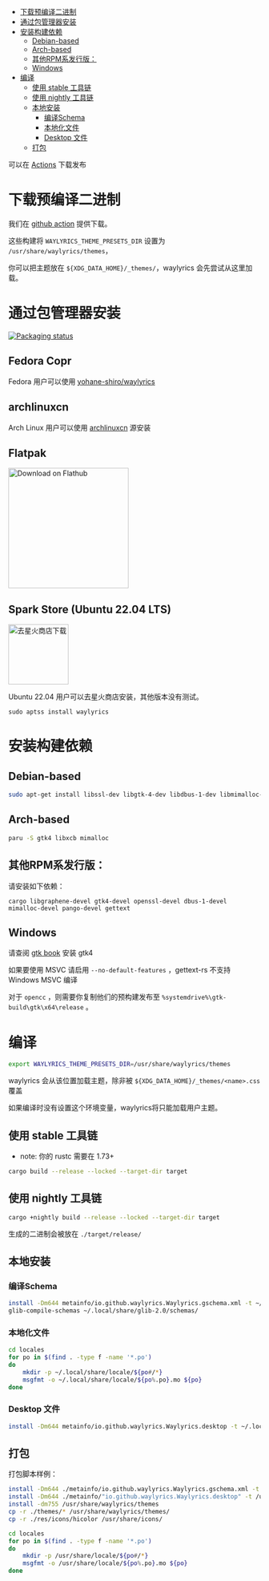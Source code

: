 
- [下载预编译二进制](#下载预编译二进制)
- [通过包管理器安装](#通过包管理器安装)
- [安装构建依赖](#安装构建依赖)
  - [Debian-based](#debian-based)
  - [Arch-based](#arch-based)
  - [其他RPM系发行版：](#其他rpm系发行版)
  - [Windows](#windows)
- [编译](#编译)
  - [使用 stable 工具链](#使用-stable-工具链)
  - [使用 nightly 工具链](#使用-nightly-工具链)
  - [本地安装](#本地安装)
    - [编译Schema](#编译schema)
    - [本地化文件](#本地化文件)
    - [Desktop 文件](#desktop-文件)
  - [打包](#打包)

可以在 [Actions](https://github.com/waylyrics/waylyrics/actions/workflows/smoketest.yml) 下载发布

# 下载预编译二进制

[builds]: https://github.com/waylyrics/waylyrics/actions/workflows/test.yml

我们在 [github action][builds] 提供下载。

这些构建将 `WAYLYRICS_THEME_PRESETS_DIR` 设置为 `/usr/share/waylyrics/themes`，

你可以把主题放在 `${XDG_DATA_HOME}/_themes/`，waylyrics 会先尝试从这里加载。

# 通过包管理器安装

[![Packaging status](https://repology.org/badge/vertical-allrepos/waylyrics.svg)](https://repology.org/project/waylyrics/versions)

## Fedora Copr

Fedora 用户可以使用 [yohane-shiro/waylyrics](https://copr.fedorainfracloud.org/coprs/yohane-shiro/waylyrics)

## archlinuxcn

Arch Linux 用户可以使用 [archlinuxcn](https://github.com/archlinuxcn/repo) 源安装

## Flatpak

<a href='https://flathub.org/apps/io.github.waylyrics.Waylyrics'>
    <img width='240' alt='Download on Flathub' src='https://flathub.org/api/badge?locale=zh-Hans'/>
</a>

## Spark Store (Ubuntu 22.04 LTS)

<a href='https://www.spark-app.store/'>
    <img width='120' alt='去星火商店下载' src='https://gitee.com/spark-store-project/spark-store/raw/dev/src/assets/tags/community.png'/>
</a>

Ubuntu 22.04 用户可以去星火商店安装，其他版本没有测试。
```shell
sudo aptss install waylyrics
```

# 安装构建依赖

## Debian-based

```bash
sudo apt-get install libssl-dev libgtk-4-dev libdbus-1-dev libmimalloc-dev gettext
```

## Arch-based

```bash
paru -S gtk4 libxcb mimalloc
```

## 其他RPM系发行版：

请安装如下依赖：

```
cargo libgraphene-devel gtk4-devel openssl-devel dbus-1-devel mimalloc-devel pango-devel gettext
```

## Windows

请查阅 [gtk book](https://gtk-rs.org/gtk4-rs/stable/latest/book/installation_windows.html#install-gtk-4) 安装 gtk4

如果要使用 MSVC 请启用 `--no-default-features` ，gettext-rs 不支持 Windows MSVC 编译

对于 `opencc` ，则需要你复制他们的预构建发布至 `%systemdrive%\gtk-build\gtk\x64\release` 。

# 编译

```bash
export WAYLYRICS_THEME_PRESETS_DIR=/usr/share/waylyrics/themes
```

waylyrics 会从该位置加载主题，除非被 `${XDG_DATA_HOME}/_themes/<name>.css` 覆盖

如果编译时没有设置这个环境变量，waylyrics将只能加载用户主题。

## 使用 stable 工具链

* note: 你的 rustc 需要在 1.73+

```bash
cargo build --release --locked --target-dir target
```

## 使用 nightly 工具链

```bash
cargo +nightly build --release --locked --target-dir target
```

生成的二进制会被放在 `./target/release/`

## 本地安装

### 编译Schema

```bash
install -Dm644 metainfo/io.github.waylyrics.Waylyrics.gschema.xml -t ~/.local/share/glib-2.0/schemas/
glib-compile-schemas ~/.local/share/glib-2.0/schemas/
```

### 本地化文件

```bash
cd locales
for po in $(find . -type f -name '*.po')
do
    mkdir -p ~/.local/share/locale/${po#/*}
    msgfmt -o ~/.local/share/locale/${po%.po}.mo ${po}
done
```

### Desktop 文件

```bash
install -Dm644 metainfo/io.github.waylyrics.Waylyrics.desktop -t ~/.local/share/applications
```

## 打包

打包脚本样例：

```bash
install -Dm644 ./metainfo/io.github.waylyrics.Waylyrics.gschema.xml -t /usr/share/glib-2.0/schemas/
install -Dm644 ./metainfo/"io.github.waylyrics.Waylyrics.desktop" -t /usr/share/applications/
install -dm755 /usr/share/waylyrics/themes
cp -r ./themes/* /usr/share/waylyrics/themes/
cp -r ./res/icons/hicolor /usr/share/icons/

cd locales
for po in $(find . -type f -name '*.po')
do
    mkdir -p /usr/share/locale/${po#/*}
    msgfmt -o /usr/share/locale/${po%.po}.mo ${po}
done
```

